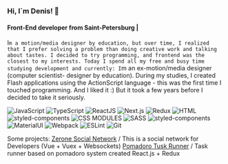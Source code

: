 ### Hi, I`m Denis! 👋
#### Front-End developer from Saint-Petersburg |
I`m a motion/media designer by education, but over time, I realized that I prefer solving a problem than doing creative work and talking about tastes. I decided to try programming, and frontend was the closest to my interests. Today I spend all my free and busy time studying development and currently:
I`m an ex-motion/media designer (computer scientist- designer by education). During my studies, I created Flash applications using the ActionScript language - this was the first time I touched programming. And I liked it :) But it took a few years before I decided to take it seriously.


![JavaScript](https://img.shields.io/badge/-JavaScript-0D1117?style=for-the-badge&logo=JavaScript)
![TypeScript](https://img.shields.io/badge/-TypeScript-0D1117?style=for-the-badge&logo=TypeScript)
![ReactJS](https://img.shields.io/badge/-ReactJS-0D1117?style=for-the-badge&logo=React)
![Next.js](https://img.shields.io/badge/-Next.js-0D1117?style=for-the-badge&logo=Next.js)
![Redux](https://img.shields.io/badge/-Redux-0D1117?style=for-the-badge&logo=Redux)
![HTML](https://img.shields.io/badge/-HTML-0D1117?style=for-the-badge&logo=html5)
![styled-components](https://img.shields.io/badge/-Styled_Component-0D1117?style=for-the-badge&logo=styled%20components)
![CSS MODULES](https://img.shields.io/badge/-CSS_Modules-0D1117?style=for-the-badge&logo=css3)
![SASS](https://img.shields.io/badge/-SASS-0D1117?style=for-the-badge&logo=sass)
![styled-components](https://img.shields.io/badge/-StyledComponent-0D1117?style=for-the-badge&logo=styled%20components)
![MaterialUI](https://img.shields.io/badge/-MaterialUI-0D1117?style=for-the-badge&logo=materialui)
![Webpack](https://img.shields.io/badge/-Webpack-0D1117?style=for-the-badge&logo=Webpack)
![ESLint](https://img.shields.io/badge/-ESLint-0D1117?style=for-the-badge&logo=ESLint)
![Git](https://img.shields.io/badge/-Git-0D1117?style=for-the-badge&logo=Git)



Some projects:
[Zerone Social Network](https://github.com/Chuchoss/SocialNetwork--Vue.js) / This is a social network for Developers (Vue + Vuex + Websockets)
[Pomadoro Tusk Runner](https://github.com/Chuchoss/SocialNetwork--Vue.js) / Task runner based on pomadoro system created React.js + Redux 



